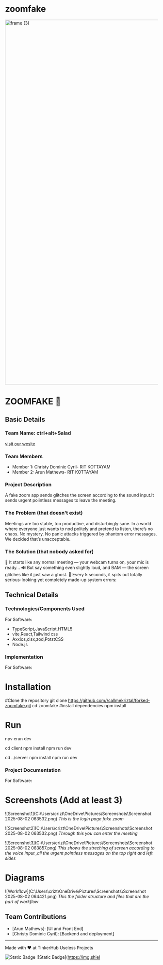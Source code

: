 # zoomfake
<img width="3188" height="1202" alt="frame (3)" src="https://github.com/user-attachments/assets/517ad8e9-ad22-457d-9538-a9e62d137cd7" />


# ZOOMFAKE 🎯


## Basic Details
### Team Name: ctrl+alt+Salad

[visit our wesite](https://vermillion-treacle-559a38.netlify.app)

### Team Members
- Member 1: Christy Dominic Cyril- RIT KOTTAYAM
- Member 2: Arun Mathews- RIT KOTTAYAM

### Project Description
A fake zoom app sends glitches the screen according to the sound input.It sends urgent poiintless  messages to leave the meeting.

### The Problem (that doesn't exist)
Meetings are too stable, too productive, and disturbingly sane.
In a world where everyone just wants to nod politely and pretend to listen, there’s no chaos. No mystery. No panic attacks triggered by phantom error messages. We decided that’s unacceptable.

### The Solution (that nobody asked for)
🎥 It starts like any normal meeting — your webcam turns on, your mic is ready...
🔊 But say something even slightly loud, and BAM — the screen glitches like it just saw a ghost.
💬 Every 5 seconds, it spits out totally serious-looking yet completely made-up system errors:

## Technical Details
### Technologies/Components Used
For Software:
- TypeScript,JavaScript,HTML5
- vite,React,Tailwind css
- Axxios,clsx,zod,PotstCSS
- Node.js

### Implementation
For Software:
# Installation
#Clone the repository git clone https://github.com//callmekriztal/forked-zoomfake.git
cd zoomfake
#install dependencies
npm install

# Run
npv erun dev

cd client
npm install
npm run dev

cd ../server
npm install
npm run dev


### Project Documentation
For Software:

# Screenshots (Add at least 3)
![Screenshot1](C:\Users\crizt\OneDrive\Pictures\Screenshots\Screenshot 2025-08-02 063532.png)
*This is the  login page fake zoom*

![Screenshot2](C:\Users\crizt\OneDrive\Pictures\Screenshots\Screenshot 2025-08-02 063532.png)
*Through this  you  can enter the meeting*

![Screenshot3](C:\Users\crizt\OneDrive\Pictures\Screenshots\Screenshot 2025-08-02 063857.png)
*This shows the streching of screen according to the voice input ,all the urgent pointless messages on the top right and left sides*

# Diagrams
![Workflow](C:\Users\crizt\OneDrive\Pictures\Screenshots\Screenshot 2025-08-02 064421.png)
*This the folder structure and files that are the part of workflow*

## Team Contributions
- [Arun Mathews]: [UI and Front End]
- [Christy Dominic Cyril]: [Backend and deployment]

---
Made with ❤️ at TinkerHub Useless Projects 

![Static Badge](https://img.shields.io/badge/TinkerHub-24?color=%23000000&link=https%3A%2F%2Fwww.tinkerhub.org%2F)
![Static Badge](https://img.shiel
